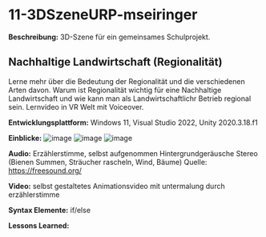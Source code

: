 # 11-3DSzeneURP-mseiringer

**Beschreibung:** 3D-Szene für ein gemeinsames Schulprojekt.

## Nachhaltige Landwirtschaft (Regionalität)
Lerne mehr über die Bedeutung der Regionalität und
die verschiedenen Arten davon. Warum ist Regionalität wichtig für eine Nachhaltige Landwirtschaft und wie kann man als Landwirtschaftlichr Betrieb regional sein. Lernvideo in VR Welt mit Voiceover. 

**Entwicklungsplattform:** Windows 11, Visual Studio 2022, Unity 2020.3.18.f1

**Einblicke:**
![image](https://github.com/4ahmns-2223-Sosem/11-3DSzeneURP-mseiringer/assets/90834304/1c6d8a66-470d-453f-8645-40dbe0c4acf5)
![image](https://github.com/4ahmns-2223-Sosem/11-3DSzeneURP-mseiringer/assets/90834304/7d9dbe62-5626-44e2-adaa-9356ae798cd6)
![image](https://github.com/4ahmns-2223-Sosem/11-3DSzeneURP-mseiringer/assets/90834304/611c04fa-1b08-435e-9be2-461c59e3501d)

**Audio:**
Erzählerstimme, selbst aufgenommen
Hintergrundgeräusche Stereo (Bienen Summen, Sträucher rascheln, Wind, Bäume)
Quelle: https://freesound.org/

**Video:**
selbst gestaltetes Animationsvideo mit untermalung durch erzählerstimme

**Syntax Elemente:**
if/else


**Lessons Learned:**
